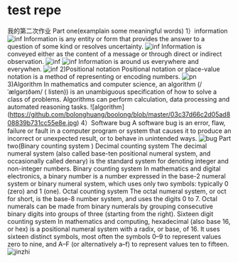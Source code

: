 # test repe
我的第二次作业
Part one(examplain some meaningful words)
1）information
![inf](https://github.com/bolonghuang/boolong/blob/master/1507962d801c62399d99d9006850f6a3.jpg)
Information is any entity or form that provides the answer to a question of some kind or resolves uncertainty.
![inf](https://github.com/bolonghuang/boolong/blob/master/信息.jpg)
Information is conveyed either as the content of a message or through direct or indirect observation. 
![inf](https://github.com/bolonghuang/boolong/blob/master/文字.jpg)
![inf](https://github.com/bolonghuang/boolong/blob/master/广州地铁.jpg)
Information is around us everywhere and everywhen.
![inf](https://github.com/bolonghuang/boolong/blob/master/信息无处无时不在.jpg)
2)Positional notation
Positional notation or place-value notation is a method of representing or encoding numbers.
![pn](https://github.com/bolonghuang/boolong/blob/master/微信图片_20181005185632.jpg)
3)Algorithm
In mathematics and computer science, an algorithm (/ˈælɡərɪðəm/ ( listen)) is an unambiguous specification of how to solve a class of problems. Algorithms can perform calculation, data processing and automated reasoning tasks.
![algorithm] (https://github.com/bolonghuang/boolong/blob/master/03c37d66c2d05ad808839b731cc55e8e.jpg)
4）Software bug 
A software bug is an error, flaw, failure or fault in a computer program or system that causes it to produce an incorrect or unexpected result, or to behave in unintended ways.
![bug](https://github.com/bolonghuang/boolong/blob/master/bug.jpg)
Part two(Binary counting system )
Decimal counting system 
The decimal numeral system (also called base-ten positional numeral system, and occasionally called denary) is the standard system for denoting integer and non-integer numbers.
Binary counting system
In mathematics and digital electronics, a binary number is a number expressed in the base-2 numeral system or binary numeral system, which uses only two symbols: typically 0 (zero) and 1 (one).
Octal counting system 
The octal numeral system, or oct for short, is the base-8 number system, and uses the digits 0 to 7. Octal numerals can be made from binary numerals by grouping consecutive binary digits into groups of three (starting from the right). 
Sixteen digit counting system 
In mathematics and computing, hexadecimal (also base 16, or hex) is a positional numeral system with a radix, or base, of 16. It uses sixteen distinct symbols, most often the symbols 0–9 to represent values zero to nine, and A–F (or alternatively a–f) to represent values ten to fifteen.
![jinzhi](https://github.com/bolonghuang/boolong/blob/master/jinzhi.jpg)

